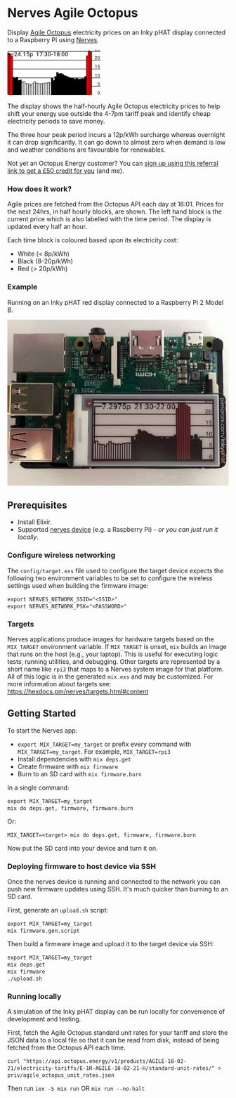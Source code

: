 # Nerves Agile Octopus

Display [Agile Octopus](https://octopus.energy/agile/) electricity prices on an Inky pHAT display connected to a Raspberry Pi using [Nerves](https://nerves-project.org/).

![Nerves Agile Octopus](assets/nerves_agile_octopus.png "Nerves Agile Octopus")

The display shows the half-hourly Agile Octopus electricity prices to  help shift your energy use outside the 4-7pm tariff peak and identify cheap electricity periods to save money.

The three hour peak period incurs a 12p/kWh surcharge whereas overnight it can drop significantly. It can go down to almost zero when demand is low and weather conditions are favourable for renewables.

Not yet an Octopus Energy customer? You can [sign up using this referral link to get a £50 credit for you](https://share.octopus.energy/straw-ibex-344) (and me).

### How does it work?

Agile prices are fetched from the Octopus API each day at 16:01. Prices for the next 24hrs, in half hourly blocks, are shown. The left hand block is the current price which is also labelled with the time period. The display is updated every half an hour.

Each time block is coloured based upon its electricity cost:

- White (< 8p/kWh)
- Black (8-20p/kWh)
- Red (> 20p/kWh)

### Example

Running on an Inky pHAT red display connected to a Raspberry Pi 2 Model B.

![Nerves Agile Octopus on Raspberry Pi 2](assets/nerves_agile_octopus_rpi2.jpg "Nerves Agile Octopus on Raspberry Pi 2")

## Prerequisites

- Install Elixir.
- Supported [nerves device](https://nerves-project.org/) (e.g. a Raspberry Pi) - _or you can just run it locally_.

### Configure wireless networking

The `config/target.exs` file used to configure the target device expects the following two environment variables to be set to configure the wireless settings used when building the firmware image:

```
export NERVES_NETWORK_SSID="<SSID>"
export NERVES_NETWORK_PSK="<PASSWORD>"
```

### Targets

Nerves applications produce images for hardware targets based on the `MIX_TARGET` environment variable. If `MIX_TARGET` is unset, `mix` builds an
image that runs on the host (e.g., your laptop). This is useful for executing logic tests, running utilities, and debugging. Other targets are represented by a short name like `rpi3` that maps to a Nerves system image for that platform. All of this logic is in the generated `mix.exs` and may be customized. For more information about targets see: https://hexdocs.pm/nerves/targets.html#content

## Getting Started

To start the Nerves app:
  * `export MIX_TARGET=my_target` or prefix every command with `MIX_TARGET=my_target`. For example, `MIX_TARGET=rpi3`
  * Install dependencies with `mix deps.get`
  * Create firmware with `mix firmware`
  * Burn to an SD card with `mix firmware.burn`

In a single command:

```
export MIX_TARGET=my_target
mix do deps.get, firmware, firmware.burn
```

Or:

```
MIX_TARGET=<target> mix do deps.get, firmware, firmware.burn
```

Now put the SD card into your device and turn it on.

### Deploying firmware to host device via SSH

Once the nerves device is running and connected to the network you can push new firmware updates using SSH. It's much quicker than burning to an SD card.

First, generate an `upload.sh` script:

```
export MIX_TARGET=my_target
mix firmware.gen.script
```

Then build a firmware image and upload it to the target device via SSH:

```
export MIX_TARGET=my_target
mix deps.get
mix firmware
./upload.sh
```

### Running locally

A simulation of the Inky pHAT display can be run locally for convenience of development and testing.

First, fetch the Agile Octopus standard unit rates for your tariff and store the JSON data to a local file so that it can be read from disk, instead of being fetched from the Octopus API each time.

```
curl "https://api.octopus.energy/v1/products/AGILE-18-02-21/electricity-tariffs/E-1R-AGILE-18-02-21-H/standard-unit-rates/" > priv/agile_octopus_unit_rates.json
```

Then run `iex -S mix run` OR `mix run --no-halt`
